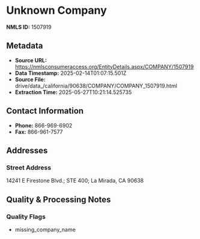 # Unknown Company

**NMLS ID:** 1507919

## Metadata
- **Source URL:** https://nmlsconsumeraccess.org/EntityDetails.aspx/COMPANY/1507919
- **Data Timestamp:** 2025-02-14T01:07:15.501Z
- **Source File:** drive/data_/california/90638/COMPANY/COMPANY_1507919.html
- **Extraction Time:** 2025-05-27T10:21:14.525735

## Contact Information
- **Phone:** 866-969-6902
- **Fax:** 866-961-7577

## Addresses
### Street Address
14241 E Firestone Blvd.; STE 400; La Mirada, CA 90638

## Quality & Processing Notes
### Quality Flags
- missing_company_name
